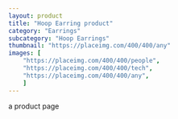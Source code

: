 ```yaml
---
layout: product
title: "Hoop Earring product"
category: "Earrings"
subcategory: "Hoop Earrings"
thumbnail: "https://placeimg.com/400/400/any"
images: [
    "https://placeimg.com/400/400/people",
    "https://placeimg.com/400/400/tech",
    "https://placeimg.com/400/400/any",
    ]
---
```


a product page